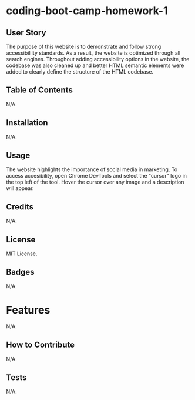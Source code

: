 # coding-boot-camp-homework-1

## User Story

The purpose of this website is to demonstrate and follow strong accessibililty standards. As a result, the website is optimized through all search engines. Throughout adding accessibility options in the website, the codebase was also cleaned up and better HTML semantic elements were added to clearly define the structure of the HTML codebase.

## Table of Contents

N/A.

## Installation

N/A.

## Usage

The website highlights the importance of social media in marketing. To access accesibility, open Chrome DevTools and select the "cursor" logo in the top left of the tool. Hover the cursor over any image and a description will appear.

## Credits

N/A.

## License

MIT License.

## Badges

N/A.

# Features

N/A.

## How to Contribute

N/A.

## Tests

N/A.